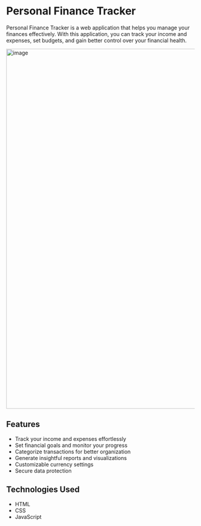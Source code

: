 # Personal Finance Tracker

Personal Finance Tracker is a web application that helps you manage your finances effectively. With this application, you can track your income and expenses, set budgets, and gain better control over your financial health.

<img width="960" alt="image" src="https://github.com/SushantShrestha-Hub/Budget_Management_System/assets/114648043/83946993-1e1b-41a8-ad3e-d0598bb9deb7">

## Features

- Track your income and expenses effortlessly
- Set financial goals and monitor your progress
- Categorize transactions for better organization
- Generate insightful reports and visualizations
- Customizable currency settings
- Secure data protection

## Technologies Used

- HTML
- CSS
- JavaScript
